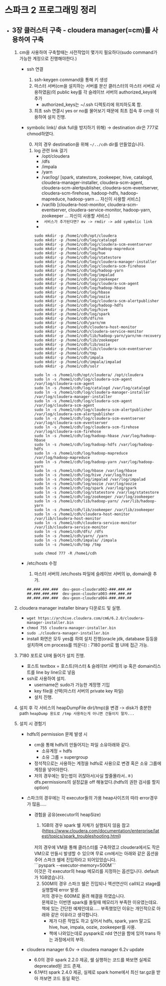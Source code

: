 # 스파크 2 프로그래밍 정리

- ## 3장 클러스터 구축 - cloudera manager(=cm)를 사용하여 구축
    1. cm을 사용하여 구축할때는 사전작업이 몇가지 필요하다(sudo command가 가능한 계정으로 진행해야한다.)
        
        - ssh 연결
            1. ssh-keygen command을 통해 키 생성
            2. 마스터 서버(cm을 설치하는 서버를 분산 클러스터의 마스터 서버로 사용하였음)의 public key를 각 슬레이브 서버의 authorized_keys에 추가
                - authorized_keys는 ~/.ssh 디렉토리에 위치하도록 함.
            3. 최초 ssh 연결시 yes or no를 물어보기 때문에 최초 접속 후 cm을 이용하여 설치 진행.

        - symbolic link(/ disk full을 방지하기 위해) -> destination dir은 777로 chmod하였다.

            0. 저의 경우 destination을 위해  ```~/../cdh```  dir를 만들었습니다.
            1. log 관련 link 걸기
                - /opt/cloudera
                - /dfs
                - /impala
                - /yarn
                - /var/log/ [spark, statestore, zookeeper, hive, catalogd, cloudera-manager-installer, cloudera-scm-agent, cloudera-scm-alertpublisher, cloudera-scm-eventserver, cloudera-scm-firehose, hadoop-hdfs, hadoop-mapreduce, hadoop-yarn ... 자신이 사용할 서비스]
                - /var/lib [cloudera-host-monitor, cloudera-scm-eventserver, cloudera-service-monitor, hadoop-yarn, zookeeper ... 자신이 사용할 서비스]
                - ``` 서비스가 추가된다면? mv -> rmdir -> add symbolic link```
                -
                ```shell
                sudo mkdir -p /home1/cdh/opt/cloudera
                sudo mkdir -p /home1/cdh/log/catalogd
                sudo mkdir -p /home1/cdh/log/cloudera-scm-eventserver
                sudo mkdir -p /home1/cdh/log/hadoop-mapreduce
                sudo mkdir -p /home1/cdh/log/hue
                sudo mkdir -p /home1/cdh/log/statestore
                sudo mkdir -p /home1/cdh/log/cloudera-manager-installer
                sudo mkdir -p /home1/cdh/log/cloudera-scm-firehose
                sudo mkdir -p /home1/cdh/log/hadoop-yarn
                sudo mkdir -p /home1/cdh/log/impalad
                sudo mkdir -p /home1/cdh/log/zookeeper
                sudo mkdir -p /home1/cdh/log/cloudera-scm-agent 
                sudo mkdir -p /home1/cdh/log/hadoop-hbase
                sudo mkdir -p /home1/cdh/log/hbase
                sudo mkdir -p /home1/cdh/log/oozie
                sudo mkdir -p /home1/cdh/log/cloudera-scm-alertpublisher
                sudo mkdir -p /home1/cdh/log/hadoop-hdfs
                sudo mkdir -p /home1/cdh/log/hive
                sudo mkdir -p /home1/cdh/log/spark
                sudo mkdir -p /home1/cdh/dfs/nn 
                sudo mkdir -p /home1/cdh/yarn/nm
                sudo mkdir -p /home1/cdh/cloudera-host-monitor 
                sudo mkdir -p /home1/cdh/cloudera-service-monitor 
                sudo mkdir -p /home1/cdh/lib/hadoop-yarn/yarn/nm-recovery 
                sudo mkdir -p /home1/cdh/lib/zookeeper
                sudo mkdir -p /home1/cdh/lib/oozie
                sudo mkdir -p /home1/cdh/lib/cloudera-scm-eventserver
                sudo mkdir -p /home1/cdh/tmp 
                sudo mkdir -p /home1/cdh/impala
                sudo mkdir -p /home1/cdh/impala/impalad
                sudo mkdir -p /home1/cdh/solr

                sudo ln -s /home1/cdh/opt/cloudera/ /opt/cloudera
                sudo ln -s /home1/cdh/log/cloudera-scm-agent /var/log/cloudera-scm-agent 
                sudo ln -s /home1/cdh/log/catalogd /var/log/catalogd
                sudo ln -s /home1/cdh/log/cloudera-manager-installer /var/log/cloudera-manager-installer
                sudo ln -s /home1/cdh/log/cloudera-scm-agent /var/log/cloudera-scm-agent
                sudo ln -s /home1/cdh/log/cloudera-scm-alertpublisher /var/log/cloudera-scm-alertpublisher
                sudo ln -s /home1/cdh/log/cloudera-scm-eventserver /var/log/cloudera-scm-eventserver
                sudo ln -s /home1/cdh/log/cloudera-scm-firehose /var/log/cloudera-scm-firehose
                sudo ln -s /home1/cdh/log/hadoop-hbase /var/log/hadoop-hbase
                sudo ln -s /home1/cdh/log/hadoop-hdfs /var/log/hadoop-hdfs
                sudo ln -s /home1/cdh/log/hadoop-mapreduce /var/log/hadoop-mapreduce
                sudo ln -s /home1/cdh/log/hadoop-yarn /var/log/hadoop-yarn
                sudo ln -s /home1/cdh/log/hbase /var/log/hbase
                sudo ln -s /home1/cdh/log/hive /var/log/hive
                sudo ln -s /home1/cdh/log/impalad /var/log/impalad
                sudo ln -s /home1/cdh/log/oozie /var/log/oozie
                sudo ln -s /home1/cdh/log/spark /var/log/spark
                sudo ln -s /home1/cdh/log/statestore /var/log/statestore
                sudo ln -s /home1/cdh/log/zookeeper /var/log/zookeeper
                sudo ln -s /home1/cdh/lib/hadoop-yarn/ /var/lib/hadoop-yarn
                sudo ln -s /home1/cdh/lib/zookeeper /var/lib/zookeeper
                sudo ln -s /home1/cdh/cloudera-host-monitor  /var/lib/cloudera-host-monitor
                sudo ln -s /home1/cdh/cloudera-service-monitor /var/lib/cloudera-service-monitor
                sudo ln -s /home1/cdh/dfs/ /dfs
                sudo ln -s /home1/cdh/yarn/ /yarn
                sudo ln -s /home1/cdh/impala/ /impala
                sudo ln -s /home1/cdh/tmp /tmp
                
                sudo chmod 777 -R /home1/cdh

                ```

        - /etc/hosts 수정
            1. 마스터 서버의 /etc/hosts 파일에 슬레이브 서버의 ip, domain을 추가.<br>
            ```
            ##.###.###.###  dev-geon-cloudera002-###.###.##
            ##.###.###.###  dev-geon-cloudera003-###.###.##
            ##.###.###.###  dev-geon-cloudera004-###.###.##

            ```
    2. cloudera manager installer binary 다운로드 및 실행.
        - ```wget https://archive.cloudera.com/cm6/6.2.0/cloudera-manager-installer.bin```
        - ```chmod 755 cloudera-manager-installer.bin```
        - ```sudo ./cloudera-manager-installer.bin```
        - install 화면은 모두 yes를 하여 설치 진행(oracle jdk, database 등등을 설치하며 cm process를 띄운다) : 7180 port로 웹 UI에 접근 가능.

    3. 7180 포트로 UI에 들어가 설치 진행.
        - 호스트 textbox = 호스트(마스터 & 슬레이브 서버)의 ip 혹은 domain리스트를 line by line으로 넣음
        - ssh로 사용하여 설치.
            - username은 sudo가 가능한 계정명 기입
            - key file을 선택(마스터 서버의 private key 파일)
            - 설치 진행.
    4. 설치 후 각 서비스의 heapDumpFile dir(/tmp)을 변경 -> disk가 충분한 path ```heapDump 용도로 /tmp 사용하는게 아니면 건들이지 말자...```

    5. 설치 시 경험기
        - hdfs의 permission 문제 발생 시
            - cm을 통해 hdfs의 만들어지는 파일 소유아래와 같다.
                - 소유계정 = hdfs
                - 소유 그룹 = supergroup
            - 정석적으로는 사용하는 계정을 hdfs로 사용으로 변경 혹은 소유 그룹에 계정을 넣어야한다.
            - 저의 경우에는 찾는법이 귀찮아서(사실 할줄몰라서..ㅎ) dfs.permissions의 설정값을 off 해놓았다.(hdfs의 권한 검사를 할지 option)
        - 스파크의 경우에는 각 executor들의 가용 heap사이즈의 따라 error경우가 많음.....
            - 경험을 공유(executor의 heapSize)
                1. 1GB의 경우 spark 쉘 자체가 실행되지 않음 참고(https://www.cloudera.com/documentation/enterprise/latest/topics/spark_troubleshooting.html)
                <br>
                저의 경우에 VM을 통해 클러스터를 구축하였고 cloudera에서도 작은 VM으로 만들시 발생할 수 있으며 무료 cm에서는 아래와 같은 옵션을 주어 스파크 쉘에 진입하라고 되어있었습니다.<br>
                ```pyspark --executor-memory=500M```<br>
                이것은 각 executor의 heap 메모리를 지정하는 옵션입니다. default가 1GB였습니다.

                2. 500M의 경우 스파크 쉘은 진입되나 액션연산이 call되고 stage를 실행할때 error 발생.<br>
                저의 경우는 600M로 올려 해결을 하였습니다.<br>
                문제로는 이번엔 spark를 돌릴때 메모리가 부족한 이유였는데요. 책에 있는 간단한 예제인데요..... 부족했었던 이유는 개인적으로 아래와 같은 이유라고 생각합니다.<br>
                    - 제가 다른 작업도 하고 싶어서 hdfs, spark, yarn 말고도 hive, hue, impala, oozie, zookeeper를 사용.
                    - 책에 나와있는데로 pyspark로 rdd 연산을 함에 있어 trans 하는 과정에서의 부하.
    
        - cloudera manager 6.0v -> cloudera manager 6.2v update
            - 6.0의 경우 spark 2.2.0 제공, 쉘 실행하는 코드를 봐보면 실제로 deprecated된 코드 존재.
            - 6.1부터 spark 2.4.0 제공, 실제로 spark home에서 최신 tar.gz을 받아 까보면 코드 동일 확인.


